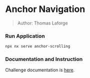 # Anchor Navigation

> Author: Thomas Laforge

### Run Application

```bash
npx nx serve anchor-scrolling
```

### Documentation and Instruction

Challenge documentation is [here](https://angular-challenges.vercel.app/challenges/angular/21-achor-scrolling.md/).
